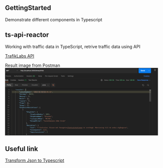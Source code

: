 ## GettingStarted
Demonstrate different components in Typescript

## ts-api-reactor
Working with traffic data in TypeScript, retrive traffic data using API

[TrafikLabs API](https://developer.trafiklab.se/)

Result image from Postman
![Result image](ts-api-reactor/screenshot/result_in_postman.png)

## Useful link
[Transform Json to Typescript](https://transform.tools/json-to-typescript)

